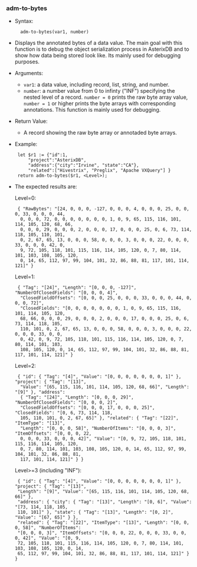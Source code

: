 ### adm-to-bytes ###
* Syntax:

        adm-to-bytes(var1, number)


 * Displays the annotated bytes of a data value. The main goal with this function is to debug the object serialization 
 process in AsterixDB and to show how data being stored look like. Its mainly used for debugging purposes.
 * Arguments:
    * `var1`: a data value, including record, list, string, and number.
    * `number`: a number value from 0 to infinty ("INF") specifying the nested level of a record.
    `number = 0` prints the raw byte array value, `number = 1` or higher prints the byte arrays with
    corresponding annotations. This function is mainly used for debugging.
 * Return Value:
    * A record showing the raw byte array or annotaded byte arrays.


 * Example:

        let $r1 := {"id":1,
            "project":"AsterixDB",
            "address":{"city":"Irvine", "state":"CA"},
            "related":["Hivestrix", "Preglix", "Apache VXQuery"] }
        return adm-to-bytes($r1, <Level>);

 * The expected results are:

     Level=0:

        { "RawBytes": "[24, 0, 0, 0, -127, 0, 0, 0, 4, 0, 0, 0, 25, 0, 0, 0, 33, 0, 0, 0, 44,
         0, 0, 0, 72, 0, 0, 0, 0, 0, 0, 0, 1, 0, 9, 65, 115, 116, 101, 114, 105, 120, 68, 66,
         0, 0, 0, 29, 0, 0, 0, 2, 0, 0, 0, 17, 0, 0, 0, 25, 0, 6, 73, 114, 118, 105, 110, 101,
         0, 2, 67, 65, 13, 0, 0, 0, 58, 0, 0, 0, 3, 0, 0, 0, 22, 0, 0, 0, 33, 0, 0, 0, 42, 0,
         9, 72, 105, 118, 101, 115, 116, 114, 105, 120, 0, 7, 80, 114, 101, 103, 108, 105, 120,
         0, 14, 65, 112, 97, 99, 104, 101, 32, 86, 88, 81, 117, 101, 114, 121]" }

     Level=1:

        { "Tag": "[24]", "Length": "[0, 0, 0, -127]", "NumberOfClosedFields": "[0, 0, 0, 4]",
         "ClosedFieldOffsets": "[0, 0, 0, 25, 0, 0, 0, 33, 0, 0, 0, 44, 0, 0, 0, 72]",
         "ClosedFields": "[0, 0, 0, 0, 0, 0, 0, 1, 0, 9, 65, 115, 116, 101, 114, 105, 120,
         68, 66, 0, 0, 0, 29, 0, 0, 0, 2, 0, 0, 0, 17, 0, 0, 0, 25, 0, 6, 73, 114, 118, 105,
         110, 101, 0, 2, 67, 65, 13, 0, 0, 0, 58, 0, 0, 0, 3, 0, 0, 0, 22, 0, 0, 0, 33, 0, 0,
         0, 42, 0, 9, 72, 105, 118, 101, 115, 116, 114, 105, 120, 0, 7, 80, 114, 101, 103,
         108, 105, 120, 0, 14, 65, 112, 97, 99, 104, 101, 32, 86, 88, 81, 117, 101, 114, 121]" }

      Level=2:

        { "id": { "Tag": "[4]", "Value": "[0, 0, 0, 0, 0, 0, 0, 1]" }, "project": { "Tag": "[13]",
         "Value": "[65, 115, 116, 101, 114, 105, 120, 68, 66]", "Length": "[9]" }, "address":
         { "Tag": "[24]", "Length": "[0, 0, 0, 29]", "NumberOfClosedFields": "[0, 0, 0, 2]",
         "ClosedFieldOffsets": "[0, 0, 0, 17, 0, 0, 0, 25]", "ClosedFields": "[0, 6, 73, 114, 118,
         105, 110, 101, 0, 2, 67, 65]" }, "related": { "Tag": "[22]", "ItemType": "[13]",
         "Length": "[0, 0, 0, 58]", "NumberOfItems": "[0, 0, 0, 3]", "ItemOffsets": "[0, 0, 0, 22,
         0, 0, 0, 33, 0, 0, 0, 42]", "Value": "[0, 9, 72, 105, 118, 101, 115, 116, 114, 105, 120,
         0, 7, 80, 114, 101, 103, 108, 105, 120, 0, 14, 65, 112, 97, 99, 104, 101, 32, 86, 88, 81,
         117, 101, 114, 121]" } }

      Level>=3 (including "INF"):

        { "id": { "Tag": "[4]", "Value": "[0, 0, 0, 0, 0, 0, 0, 1]" }, "project": { "Tag": "[13]",
        "Length": "[9]", "Value": "[65, 115, 116, 101, 114, 105, 120, 68, 66]" },
        "address": { "city": { "Tag": "[13]", "Length": "[0, 6]", "Value": "[73, 114, 118, 105,
        110, 101]" }, "state": { "Tag": "[13]", "Length": "[0, 2]", "Value": "[67, 65]" } },
        "related": { "Tag": "[22]", "ItemType": "[13]", "Length": "[0, 0, 0, 58]", "NumberOfItems":
        "[0, 0, 0, 3]", "ItemOffsets": "[0, 0, 0, 22, 0, 0, 0, 33, 0, 0, 0, 42]", "Value": "[0, 9,
        72, 105, 118, 101, 115, 116, 114, 105, 120, 0, 7, 80, 114, 101, 103, 108, 105, 120, 0, 14,
        65, 112, 97, 99, 104, 101, 32, 86, 88, 81, 117, 101, 114, 121]" } }
